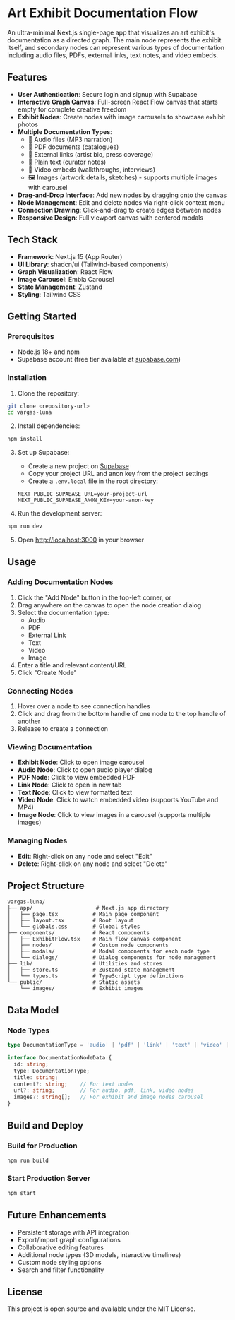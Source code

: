 # Art Exhibit Documentation Flow

An ultra-minimal Next.js single-page app that visualizes an art exhibit's documentation as a directed graph. The main node represents the exhibit itself, and secondary nodes can represent various types of documentation including audio files, PDFs, external links, text notes, and video embeds.

## Features

- **User Authentication**: Secure login and signup with Supabase
- **Interactive Graph Canvas**: Full-screen React Flow canvas that starts empty for complete creative freedom
- **Exhibit Nodes**: Create nodes with image carousels to showcase exhibit photos
- **Multiple Documentation Types**:
  - 🎵 Audio files (MP3 narration)
  - 📄 PDF documents (catalogues)
  - 🔗 External links (artist bio, press coverage)
  - 📝 Plain text (curator notes)
  - 🎥 Video embeds (walkthroughs, interviews)
  - 🖼️ Images (artwork details, sketches) - supports multiple images with carousel
- **Drag-and-Drop Interface**: Add new nodes by dragging onto the canvas
- **Node Management**: Edit and delete nodes via right-click context menu
- **Connection Drawing**: Click-and-drag to create edges between nodes
- **Responsive Design**: Full viewport canvas with centered modals

## Tech Stack

- **Framework**: Next.js 15 (App Router)
- **UI Library**: shadcn/ui (Tailwind-based components)
- **Graph Visualization**: React Flow
- **Image Carousel**: Embla Carousel
- **State Management**: Zustand
- **Styling**: Tailwind CSS

## Getting Started

### Prerequisites

- Node.js 18+ and npm
- Supabase account (free tier available at [supabase.com](https://supabase.com))

### Installation

1. Clone the repository:
```bash
git clone <repository-url>
cd vargas-luna
```

2. Install dependencies:
```bash
npm install
```

3. Set up Supabase:
   - Create a new project on [Supabase](https://supabase.com)
   - Copy your project URL and anon key from the project settings
   - Create a `.env.local` file in the root directory:
   ```
   NEXT_PUBLIC_SUPABASE_URL=your-project-url
   NEXT_PUBLIC_SUPABASE_ANON_KEY=your-anon-key
   ```

4. Run the development server:
```bash
npm run dev
```

5. Open [http://localhost:3000](http://localhost:3000) in your browser

## Usage

### Adding Documentation Nodes

1. Click the "Add Node" button in the top-left corner, or
2. Drag anywhere on the canvas to open the node creation dialog
3. Select the documentation type:
   - Audio
   - PDF
   - External Link
   - Text
   - Video
   - Image
4. Enter a title and relevant content/URL
5. Click "Create Node"

### Connecting Nodes

1. Hover over a node to see connection handles
2. Click and drag from the bottom handle of one node to the top handle of another
3. Release to create a connection

### Viewing Documentation

- **Exhibit Node**: Click to open image carousel
- **Audio Node**: Click to open audio player dialog
- **PDF Node**: Click to view embedded PDF
- **Link Node**: Click to open in new tab
- **Text Node**: Click to view formatted text
- **Video Node**: Click to watch embedded video (supports YouTube and MP4)
- **Image Node**: Click to view images in a carousel (supports multiple images)

### Managing Nodes

- **Edit**: Right-click on any node and select "Edit"
- **Delete**: Right-click on any node and select "Delete"

## Project Structure

```
vargas-luna/
├── app/                    # Next.js app directory
│   ├── page.tsx           # Main page component
│   ├── layout.tsx         # Root layout
│   └── globals.css        # Global styles
├── components/            # React components
│   ├── ExhibitFlow.tsx    # Main flow canvas component
│   ├── nodes/             # Custom node components
│   ├── modals/            # Modal components for each node type
│   └── dialogs/           # Dialog components for node management
├── lib/                   # Utilities and stores
│   ├── store.ts           # Zustand state management
│   └── types.ts           # TypeScript type definitions
└── public/                # Static assets
    └── images/            # Exhibit images
```

## Data Model

### Node Types

```typescript
type DocumentationType = 'audio' | 'pdf' | 'link' | 'text' | 'video' | 'exhibit' | 'image';

interface DocumentationNodeData {
  id: string;
  type: DocumentationType;
  title: string;
  content?: string;    // For text nodes
  url?: string;        // For audio, pdf, link, video nodes
  images?: string[];   // For exhibit and image nodes carousel
}
```

## Build and Deploy

### Build for Production

```bash
npm run build
```

### Start Production Server

```bash
npm start
```

## Future Enhancements

- Persistent storage with API integration
- Export/import graph configurations
- Collaborative editing features
- Additional node types (3D models, interactive timelines)
- Custom node styling options
- Search and filter functionality

## License

This project is open source and available under the MIT License.
